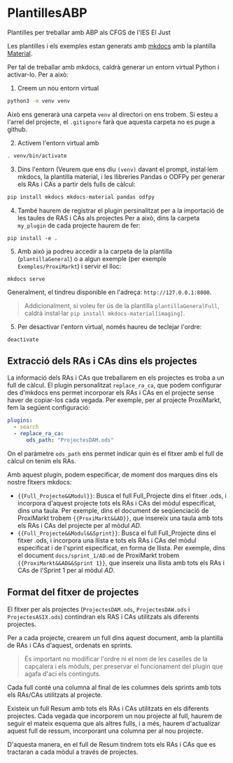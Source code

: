 # PlantillesABP

Plantilles per treballar amb ABP als CFGS de l'IES El Just

Les plantilles i els exemples estan generats amb [mkdocs](https://www.mkdocs.org/) amb la plantilla [Material](https://squidfunk.github.io/mkdocs-material/).

Per tal de treballar amb mkdocs, caldrà generar un entorn virtual Python i activar-lo. Per a això:

1. Creem un nou entorn virtual

```bash
python3 -m venv venv
```

Això ens generarà una carpeta `venv` al directori on ens trobem. Si esteu a l'arrel del projecte, el `.gitignore` farà que aquesta carpeta no es puge a github.

2. Activem l'entorn virtual amb

```bash
. venv/bin/activate
```

3. Dins l'entorn (Veurem que ens diu `(venv)` davant el prompt, instal·lem mkdocs, la plantilla material, i les llibreries Pandas o ODFPy per generar els RAs i CAs a partir dels fulls de càlcul:

```bash
pip install mkdocs mkdocs-material pandas odfpy
```

4. També haurem de registrar el plugin persinalitzat per a la importació de les taules de RAS i CAs als projectes Per a això, dins la carpeta `my_plugin` de cada projecte haurem de fer:

```
pip install -e .
```


5. Amb això ja podreu accedir a la carpeta de la plantilla (`plantillaGeneral`) o a algun exemple (per exemple `Exemples/ProxiMarkt`) i servir el lloc:
 
```
mkdocs serve
```

Generalment, el tindreu disponible en l'adreça: `http://127.0.0.1:8000`.

>
> Addicionalment, si voleu fer ús de la plantilla `plantillaGeneralFull`, caldrà instal·lar `pip install mkdocs-material[imaging]`.
> 


5. Per desactivar l'entorn virtual, només haureu de teclejar l'ordre:

```
deactivate
```

## Extracció dels RAs i CAs dins els projectes


La informació dels RAs i CAs que treballarem en els projectes es troba a un full de càlcul. El plugin personalitzat `replace_ra_ca`, que podem configurar des d'mkdocs ens permet incorporar els RAs i CAs en el projecte sense haver de copiar-los cada vegada. Per exemple, per al projecte ProxiMarkt, fem la següent configuració:

```yaml
plugins:
  - search
  - replace_ra_ca:
      ods_path: "ProjectesDAM.ods"
```

On el paràmetre `ods_path` ens permet indicar quin és el fitxer amb el full de càlcul on tenim els RAs.

Amb aquest plugin, podem especificar, de moment dos marques dins els nostre fitxers mkdocs:

* `{{Full_Projecte&&Modul}}`: Busca el full Full_Projecte dins el fitxer .ods, i incorpora d'aquest projecte tots els RAs i CAs del mòdul especificat, dins una taula. Per exemple, dins el document de seqüenciació de ProxiMarkt trobem `{{ProxiMarkt&&AD}}`, que insereix una taula amb tots els RAs i CAs del projecte per al mòdul *AD*.
* `{{Full_Projecte&&Modul&&Sprint}}`: Busca el full Full_Projecte dins el fitxer .ods, i incorpora una llista e tots els RAs i CAs del mòdul especificat i de l'sprint especificat, en forma de llista. Per exemple, dins el document `docs/sprint_1/AD.md` de ProxiMarkt trobem `{{ProxiMarkt&&AD&&Sprint 1}}`, que insereix una llista amb tots els RAs i CAs de l'Sprint 1 per al mòdul *AD*.

## Format del fitxer de projectes

El fitxer per als projectes (`ProjectesDAM.ods`, `ProjectesDAW.ods` i `ProjectesASIX.ods`) contindran els RAS i CAs utilitzats als diferents projectes. 

Per a cada projecte, crearem un full dins aquest document, amb la plantilla de RAs i CAs d'aquest, ordenats en sprints.

>
> És important no modificar l'ordre ni el nom de les caselles de la capçalera i els mòduls, per preservar el funcionament del plugin que agafa d'aci els continguts.
>

Cada full conté una columna al final de les columnes dels sprints amb tots els RAs/CAs utilitzats al projecte.

Existeix un full Resum amb tots els RAs i CAs utilitzats en els diferents projectes. Cada vegada que incorporem un nou projecte al full, haurem de seguir el mateix esquema que als altres fulls, i a més, haurem d'actualizar aquest full de ressum, incorporant una columna per al nou projecte.

D'aquesta manera, en el full de Resum tindrem tots els RAs i CAs que es tractaran a cada mòdul a través de projectes.


